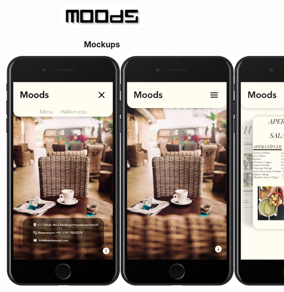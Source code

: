 <p align="center">
  <a href="https://www.gatsbyjs.org">
    <img alt="Gatsby" src="src/images/logo.png" height="60" />
  </a>
</p>
<h2 align="center"> Mockups </h2>
<div style="display: flex">
  <img alt="Gatsby" src="src/images/mock2.jpg" width="300px" />
  <img alt="Gatsby" src="src/images/mock1.png" width="300px" />
  <img alt="Gatsby" src="src/images/mock3.png" width="300px" />
</div> 
